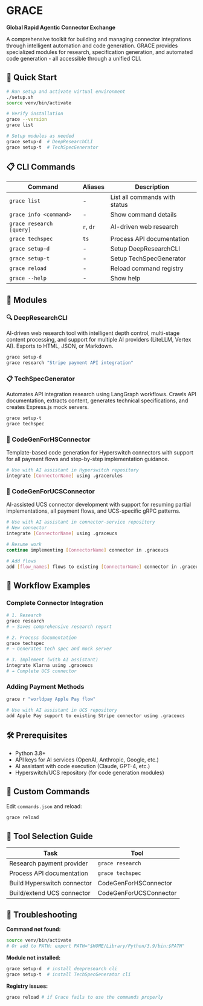 # GRACE
**Global Rapid Agentic Connector Exchange**

A comprehensive toolkit for building and managing connector integrations through intelligent automation and code generation. GRACE provides specialized modules for research, specification generation, and automated code generation - all accessible through a unified CLI.

## 🚀 Quick Start

```bash
# Run setup and activate virtual environment
./setup.sh
source venv/bin/activate

# Verify installation
grace --version
grace list

# Setup modules as needed
grace setup-d  # DeepResearchCLI
grace setup-t  # TechSpecGenerator
```

## 📋 CLI Commands

| Command | Aliases | Description |
|---------|---------|-------------|
| `grace list` | - | List all commands with status |
| `grace info <command>` | - | Show command details |
| `grace research [query]` | `r`, `dr` | AI-driven web research |
| `grace techspec` | `ts` | Process API documentation |
| `grace setup-d` | - | Setup DeepResearchCLI |
| `grace setup-t` | - | Setup TechSpecGenerator |
| `grace reload` | - | Reload command registry |
| `grace --help` | - | Show help |

## 🎯 Modules

### 🔍 DeepResearchCLI
AI-driven web research tool with intelligent depth control, multi-stage content processing, and support for multiple AI providers (LiteLLM, Vertex AI). Exports to HTML, JSON, or Markdown.

```bash
grace setup-d
grace research "Stripe payment API integration"
```

### 📋 TechSpecGenerator
Automates API integration research using LangGraph workflows. Crawls API documentation, extracts content, generates technical specifications, and creates Express.js mock servers.

```bash
grace setup-t
grace techspec
```

### 🔌 CodeGenForHSConnector
Template-based code generation for Hyperswitch connectors with support for all payment flows and step-by-step implementation guidance.

```bash
# Use with AI assistant in Hyperswitch repository
integrate [ConnectorName] using .gracerules
```

### 🔗 CodeGenForUCSConnector
AI-assisted UCS connector development with support for resuming partial implementations, all payment flows, and UCS-specific gRPC patterns.

```bash
# Use with AI assistant in connector-service repository
# New connector
integrate [ConnectorName] using .graceucs

# Resume work
continue implementing [ConnectorName] connector in .graceucs

# Add flows
add [flow_names] flows to existing [ConnectorName] connector in .graceucs
```

## 📖 Workflow Examples

### Complete Connector Integration
```bash
# 1. Research
grace research
# → Saves comprehensive research report

# 2. Process documentation
grace techspec
# → Generates tech spec and mock server

# 3. Implement (with AI assistant)
integrate Klarna using .graceucs
# → Complete UCS connector
```

### Adding Payment Methods
```bash
grace r "worldpay Apple Pay flow"

# Use with AI assistant in UCS repository
add Apple Pay support to existing Stripe connector using .graceucs
```

## 🛠️ Prerequisites
- Python 3.8+
- API keys for AI services (OpenAI, Anthropic, Google, etc.)
- AI assistant with code execution (Claude, GPT-4, etc.)
- Hyperswitch/UCS repository (for code generation modules)

## 🔧 Custom Commands

Edit `commands.json` and reload:
```bash
grace reload
```

## 🎯 Tool Selection Guide

| Task | Tool |
|------|------|
| Research payment provider | `grace research` |
| Process API documentation | `grace techspec` |
| Build Hyperswitch connector | CodeGenForHSConnector |
| Build/extend UCS connector | CodeGenForUCSConnector |

## 🐛 Troubleshooting

**Command not found:**
```bash
source venv/bin/activate
# Or add to PATH: export PATH="$HOME/Library/Python/3.9/bin:$PATH"
```

**Module not installed:**
```bash
grace setup-d  # install deepresearch cli
grace setup-t  # install TechSpecGenerator cli
```

**Registry issues:**
```bash
grace reload # if Grace fails to use the commands properly
```